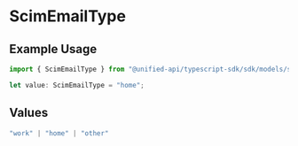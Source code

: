 # ScimEmailType

## Example Usage

```typescript
import { ScimEmailType } from "@unified-api/typescript-sdk/sdk/models/shared";

let value: ScimEmailType = "home";
```

## Values

```typescript
"work" | "home" | "other"
```